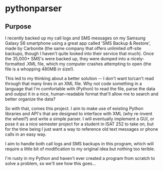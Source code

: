 # pythonparser

## Purpose
I recently backed up my call logs and SMS messages on my Samsung Galaxy S6
smartphone using a great app called 'SMS Backup & Restore', made by Carbonite
(the same company that offers unlimited off-site backups, though I haven't
quite looked into their service that much).  Once the 35,000+ SMS's were backed
up, they were dumped into a nicely-formatted .XML file, which my computer
crashes attempting to open (the file is a whopping 480MB in size!).

This led to my thinking about a better solution -- I don't want to/can't
read through that many lines in an XML file. Why not code something in a language that I'm comfortable with (Python) to read the file, parse the data and output it in a nice, human-readable format that'll allow me to search and better organize the data?

So with that, comes this project.  I aim to make use of existing Python libraries and API's that are designed to interface with XML (why re-invent the wheel?) and write a simple parser.  I will eventually implement a GUI, or pose it as a nice semester project for a student in ISAT 252 to take on, but for the time being I just want a way to reference old text messages or phone calls in an easy way.

I aim to handle both call logs and SMS backups in this program, which will require a little bit of modification to my original idea but nothing too terible.

I'm rusty in my Python and haven't ever created a program from scratch to solve a problem, so we'll see how this goes...
